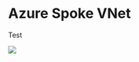 # Azure Spoke VNet
Test

[<img src="http://azuredeploy.net/deploybutton.png"/>](https://portal.azure.com/#create/Microsoft.Template/uri/https%3A%2F%2Fraw.githubusercontent.com%2Fjpeezus%2FAzure-Transit-VNet%2Fmaster%2Fazure-pan-spoke%2Fazuredeploy.json)

